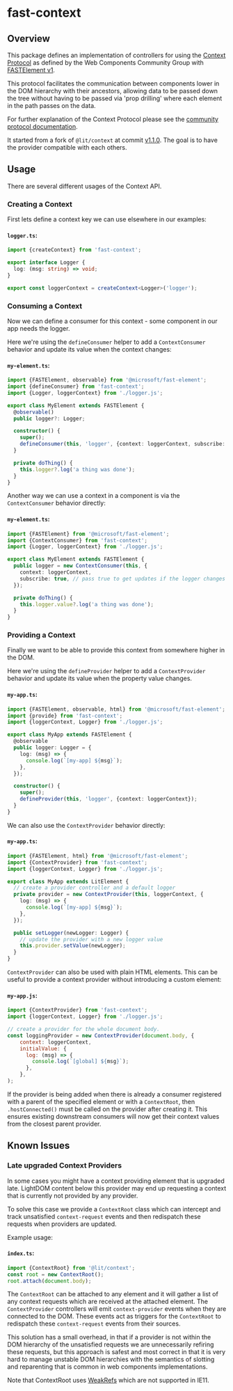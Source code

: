 # fast-context

## Overview

This package defines an implementation of controllers for using the [Context Protocol](https://github.com/webcomponents-cg/community-protocols/blob/main/proposals/context.md) as defined by the Web Components Community Group with [FASTElement v1](https://github.com/microsoft/fast).

This protocol facilitates the communication between components lower in the DOM hierarchy with their ancestors, allowing data to be passed down the tree without having to be passed via 'prop drilling' where each element in the path passes on the data.

For further explanation of the Context Protocol please see the [community protocol documentation](https://github.com/webcomponents-cg/community-protocols/blob/main/proposals/context.md).

It started from a fork of `@lit/context` at commit [v1.1.0](https://github.com/lit/lit/tree/%40lit/context%401.1.0).
The goal is to have the provider compatible with each others.

## Usage

There are several different usages of the Context API.

### Creating a Context

First lets define a context key we can use elsewhere in our examples:

#### **`logger.ts`**:

```ts
import {createContext} from 'fast-context';

export interface Logger {
  log: (msg: string) => void;
}

export const loggerContext = createContext<Logger>('logger');
```

### Consuming a Context

Now we can define a consumer for this context - some component in our app needs the logger.

Here we're using the `defineConsumer` helper to add a `ContextConsumer` behavior
and update its value when the context changes:

#### **`my-element.ts`**:

```ts
import {FASTElement, observable} from '@microsoft/fast-element';
import {defineConsumer} from 'fast-context';
import {Logger, loggerContext} from './logger.js';

export class MyElement extends FASTElement {
  @observable()
  public logger?: Logger;

  constructor() {
    super();
    defineConsumer(this, 'logger', {context: loggerContext, subscribe: true});
  }

  private doThing() {
    this.logger?.log('a thing was done');
  }
}
```

Another way we can use a context in a component is via the `ContextConsumer` behavior directly:

#### **`my-element.ts`**:

```ts
import {FASTElement} from '@microsoft/fast-element';
import {ContextConsumer} from 'fast-context';
import {Logger, loggerContext} from './logger.js';

export class MyElement extends FASTElement {
  public logger = new ContextConsumer(this, {
    context: loggerContext,
    subscribe: true, // pass true to get updates if the logger changes
  });

  private doThing() {
    this.logger.value?.log('a thing was done');
  }
}
```

### Providing a Context

Finally we want to be able to provide this context from somewhere higher in the DOM.

Here we're using the `defineProvider` helper to add a `ContextProvider`
behavior and update its value when the property value changes.

#### **`my-app.ts`**:

```ts
import {FASTElement, observable, html} from '@microsoft/fast-element';
import {provide} from 'fast-context';
import {loggerContext, Logger} from './logger.js';

export class MyApp extends FASTElement {
  @observable
  public logger: Logger = {
    log: (msg) => {
      console.log(`[my-app] ${msg}`);
    },
  });

  constructor() {
    super();
    defineProvider(this, 'logger', {context: loggerContext});
  }
}
```

We can also use the `ContextProvider` behavior directly:

#### **`my-app.ts`**:

```ts
import {FASTElement, html} from '@microsoft/fast-element';
import {ContextProvider} from 'fast-context';
import {loggerContext, Logger} from './logger.js';

export class MyApp extends LitElement {
  // create a provider controller and a default logger
  private provider = new ContextProvider(this, loggerContext, {
    log: (msg) => {
      console.log(`[my-app] ${msg}`);
    },
  });

  public setLogger(newLogger: Logger) {
    // update the provider with a new logger value
    this.provider.setValue(newLogger);
  }
}
```

`ContextProvider` can also be used with plain HTML elements. This can be
useful to provide a context provider without introducing a custom element:

#### **`my-app.js`**:

```js
import {ContextProvider} from 'fast-context';
import {loggerContext, Logger} from './logger.js';

// create a provider for the whole document body.
const loggingProvider = new ContextProvider(document.body, {
    context: loggerContext,
    initialValue: {
      log: (msg) => {
        console.log(`[global] ${msg}`);
      },
    },
);
```

If the provider is being added when there is already a consumer registered with
a parent of the specified element or with a `ContextRoot`, then
`.hostConnected()` must be called on the provider after creating it. This
ensures existing downstream consumers will now get their context values from the
closest parent provider.

## Known Issues

### Late upgraded Context Providers

In some cases you might have a context providing element that is upgraded late. LightDOM content below this provider may end up requesting a context that is currently not provided by any provider.

To solve this case we provide a `ContextRoot` class which can intercept and track unsatisfied `context-request` events and then redispatch these requests when providers are updated.

Example usage:

#### **`index.ts`**:

```ts
import {ContextRoot} from '@lit/context';
const root = new ContextRoot();
root.attach(document.body);
```

The `ContextRoot` can be attached to any element and it will gather a list of any context requests which are received at the attached element. The `ContextProvider` controllers will emit `context-provider` events when they are connected to the DOM. These events act as triggers for the `ContextRoot` to redispatch these `context-request` events from their sources.

This solution has a small overhead, in that if a provider is not within the DOM hierarchy of the unsatisfied requests we are unnecessarily refiring these requests, but this approach is safest and most correct in that it is very hard to manage unstable DOM hierarchies with the semantics of slotting and reparenting that is common in web components implementations.

Note that ContextRoot uses [WeakRefs](https://developer.mozilla.org/en-US/docs/Web/JavaScript/Reference/Global_Objects/WeakRef) which are not supported in IE11.
